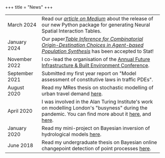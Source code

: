 +++
title = "News"
+++

<table>
  <!-- <tr> -->
    <!-- <td>July 2024</td>
    <td> Presented my latest work "Generating Origin-Destination Matrices in Neural Spatial Interaction Models" at the  <a href="https://www.auai.org/uai2024/", target="_blank"><i>Uncertainty in Artificial Intelligence Conference</i></a> . </td>
  </tr>
  <tr>
    <td>June 2024</td>
    <td> Participated in the <a href="https://summerschool.eitdigital.eu/deep-tech-entrepreneurship-and-smart-grid", target="_blank"><i>Deep Tech Entrepreneurship and Smart Grid Summer School</i></a>. </td>
  </tr> -->
  <tr>
    <td>March 2024</td>
    <td>Read our <a href="https://medium.com/@yzachos", target="_blank"><i>article on Medium</i></a> about the release of our new Python package for generating Neural Spatial Interaction Tables. </td>
  </tr>
  <tr>
    <td>January 2024</td>
    <td>Our paper<a href="https://onlinelibrary.wiley.com/doi/10.1002/sta4.656", target="_blank"><i>Table Inference for Combinatorial Origin-Destination Choices in Agent-based Population Synthesis</i></a> has been accepted to Stat!</td>
  </tr>
  <tr>
    <td>November 2022</td>
    <td>I co-lead the organisation of the <a href="https://www.fibe-cdt.eng.cam.ac.uk/news/fibe2-conference", target="_blank">Annual Future Infrastructure & Built Environment Conference</a>.</td>
  </tr>
  <tr>
    <td>September 2021</td>
    <td>Submitted my first year report on "Model assessment of constitutive laws in traffic PDEs"</a>.</td>
  </tr>
  <tr>
    <td>August 2020</td>
    <td>Read my MRes thesis on stochastic modelling of urban travel demand <a href="../research/stochastic-modelling-of-urban-travel-demand/", target="_blank">here</a>.</td>
  </tr>
  <tr>
    <td>April 2020</td>
    <td>I was involved in the Alan Turing Institute's work on modelling London's "busyness" during the pandemic. You can find more about it <a href="https://www.lrfoundation.org.uk/en/news/understanding-londons-busyness/", target="_blank">here</a>, and <a href="https://www.fibe-cdt.eng.cam.ac.uk/news/YannisZachosNews", target="_blank">here</a>.</td>
  </tr>
  <tr>
    <td>January 2020</td>
    <td>Read my mini-project on Bayesian inversion of hydrological models <a href="../research/bayesian-hydrological-modelling/", target="_blank">here</a>.</td>
  </tr>
  <tr>
    <td>June 2018</td>
    <td>Read my undergraduate thesis on Bayesian online changepoint detection of point processes <a href="../research/bayesian-online-changepoint-detection-of-point-processes/", target="_blank">here</a>.</td>
  </tr>
</table>
